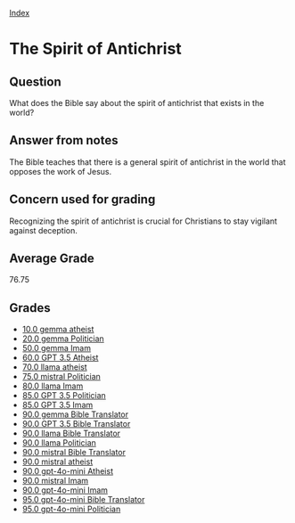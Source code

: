 
[Index](../../index.md)
# The Spirit of Antichrist
## Question
What does the Bible say about the spirit of antichrist that exists in the world?

## Answer from notes
The Bible teaches that there is a general spirit of antichrist in the world that opposes the work of Jesus.

## Concern used for grading
Recognizing the spirit of antichrist is crucial for Christians to stay vigilant against deception.

## Average Grade
76.75

## Grades
 * [10.0 gemma atheist](../answers/gemma_atheist/The_Spirit_of_Antichrist.md)
 * [20.0 gemma Politician](../answers/gemma_Politician/The_Spirit_of_Antichrist.md)
 * [50.0 gemma Imam](../answers/gemma_Imam/The_Spirit_of_Antichrist.md)
 * [60.0 GPT 3.5 Atheist](../answers/GPT_3.5_Atheist/The_Spirit_of_Antichrist.md)
 * [70.0 llama atheist](../answers/llama_atheist/The_Spirit_of_Antichrist.md)
 * [75.0 mistral Politician](../answers/mistral_Politician/The_Spirit_of_Antichrist.md)
 * [80.0 llama Imam](../answers/llama_Imam/The_Spirit_of_Antichrist.md)
 * [85.0 GPT 3.5 Politician](../answers/GPT_3.5_Politician/The_Spirit_of_Antichrist.md)
 * [85.0 GPT 3.5 Imam](../answers/GPT_3.5_Imam/The_Spirit_of_Antichrist.md)
 * [90.0 gemma Bible Translator](../answers/gemma_Bible_Translator/The_Spirit_of_Antichrist.md)
 * [90.0 GPT 3.5 Bible Translator](../answers/GPT_3.5_Bible_Translator/The_Spirit_of_Antichrist.md)
 * [90.0 llama Bible Translator](../answers/llama_Bible_Translator/The_Spirit_of_Antichrist.md)
 * [90.0 llama Politician](../answers/llama_Politician/The_Spirit_of_Antichrist.md)
 * [90.0 mistral Bible Translator](../answers/mistral_Bible_Translator/The_Spirit_of_Antichrist.md)
 * [90.0 mistral atheist](../answers/mistral_atheist/The_Spirit_of_Antichrist.md)
 * [90.0 gpt-4o-mini Atheist](../answers/gpt-4o-mini_Atheist/The_Spirit_of_Antichrist.md)
 * [90.0 mistral Imam](../answers/mistral_Imam/The_Spirit_of_Antichrist.md)
 * [90.0 gpt-4o-mini Imam](../answers/gpt-4o-mini_Imam/The_Spirit_of_Antichrist.md)
 * [95.0 gpt-4o-mini Bible Translator](../answers/gpt-4o-mini_Bible_Translator/The_Spirit_of_Antichrist.md)
 * [95.0 gpt-4o-mini Politician](../answers/gpt-4o-mini_Politician/The_Spirit_of_Antichrist.md)
